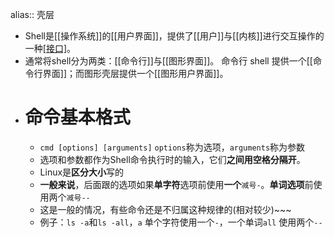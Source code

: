 alias:: 壳层

- Shell是[[操作系统]]的[[用户界面]]，提供了[[用户]]与[[内核]]进行交互操作的一种[[接口]]([[命令解释器]])。
- 通常将shell分为两类：[[命令行]]与[[图形界面]]。
  命令行 shell 提供一个[[命令行界面]]；而图形壳层提供一个[[图形用户界面]]。
- # 命令基本格式
	- `cmd [options] [arguments]`
	  `options`称为选项，`arguments`称为参数
	- 选项和参数都作为Shell命令执行时的输入，它们**之间用空格分隔开**。
	- Linux是**区分大小**写的
	- **一般来说**，后面跟的选项如果**单字符**选项前使用**一个**`减号-`。**单词选项**前使用两个`减号--`
	- 这是一般的情况，有些命令还是不归属这种规律的(相对较少)~~~
	- 例子：`ls -a`和`ls -all`，`a` 单个字符使用一个`-`，一个单词`all` 使用两个`--`